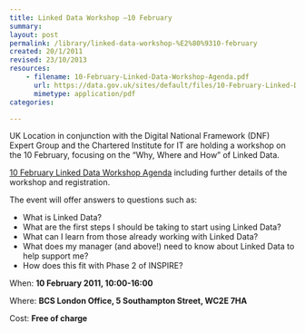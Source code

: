 ```yaml
---
title: Linked Data Workshop –10 February
summary: 
layout: post
permalink: /library/linked-data-workshop-%E2%80%9310-february
created: 20/1/2011
revised: 23/10/2013
resources:
    - filename: 10-February-Linked-Data-Workshop-Agenda.pdf
      url: https://data.gov.uk/sites/default/files/10-February-Linked-Data-Workshop-Agenda.pdf
      mimetype: application/pdf
categories:

---
```


<p>UK Location in conjunction with the Digital National Framework (DNF) Expert Group and the Chartered Institute for IT are holding a workshop on the 10 February, focusing on the “Why, Where and How” of Linked Data. </p>
<p><a class="pdf" href="http://location.defra.gov.uk/wp-content/uploads/2011/01/10-February-Linked-Data-Workshop-Agenda.pdf" title="Direct link to a PDF document" rel="nofollow">10 February Linked Data Workshop Agenda</a> including further details of the workshop and registration.</p>
<p>The event will offer answers to questions such as:</p>
<ul><li>What is Linked Data?</li>
<li>What are the first steps I should be taking to start using Linked Data?</li>
<li>What can I learn from those already working with Linked Data?</li>
<li>What does my manager (and above!) need to know about Linked Data to help support me?</li>
<li>How does this fit with Phase 2 of INSPIRE?</li>
</ul><p>When: <strong>10 February 2011, 10:00-16:00</strong></p>
<p>Where: <strong>BCS London Office, 5 Southampton Street, WC2E 7HA</strong></p>
<p>Cost: <strong>Free of charge</strong></p>
